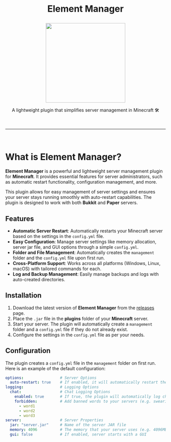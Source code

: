 # <p align="center">Element Manager</p>
<p align="center">
<img src="https://cdn.modrinth.com/data/z2AiNsm2/images/cf16b1677aa8cf9a190cc316cd11064fdf9f1dfd.png" width="250" height="250" alt="">
</p>

<p align="center">A lightweight plugin that simplifies server management in Minecraft 🛠️</p>
<br>

---

<br>

# What is Element Manager?
**Element Manager** is a powerful and lightweight server management plugin for **Minecraft**. It provides essential features for server administrators, such as automatic restart functionality, configuration management, and more.

This plugin allows for easy management of server settings and ensures your server stays running smoothly with auto-restart capabilities. The plugin is designed to work with both **Bukkit** and **Paper** servers.

## Features

- **Automatic Server Restart**: Automatically restarts your Minecraft server based on the settings in the `config.yml` file.
- **Easy Configuration**: Manage server settings like memory allocation, server jar file, and GUI options through a simple `config.yml`.
- **Folder and File Management**: Automatically creates the `management` folder and the `config.yml` file upon first run.
- **Cross-Platform Support**: Works across all platforms (Windows, Linux, macOS) with tailored commands for each.
- **Log and Backup Management**: Easily manage backups and logs with auto-created directories.

## Installation

1. Download the latest version of **Element Manager** from the [releases](https://github.com/yourusername/ElementManager/releases) page.
2. Place the `.jar` file in the **plugins** folder of your **Minecraft** server.
3. Start your server. The plugin will automatically create a `management` folder and a `config.yml` file if they do not already exist.
4. Configure the settings in the `config.yml` file as per your needs.

## Configuration

The plugin creates a `config.yml` file in the `management` folder on first run. Here is an example of the default configuration:

```yaml
options:                # Server Options
  auto-restart: true    # If enabled, it will automatically restart the server after it is stopped
logging:                # Logging Options
  chat:                 # Chat Logging Options
    enabled: true       # If true, the plugin will automatically log chat messages sent by the player
    forbidden:          # Add banned words to your servers (e.g. swearing, bad words). You can find out which players wrote these messages by examining the logs.
      - word1
      - word2
      - word3
server:                 # Server Properties
  jar: "server.jar"     # Name of the server JAR file
  memory: 4096          # The memory that your server uses (e.g. 4096MB = 4GB)
  gui: false            # If enabled, server starts with a GUI
```